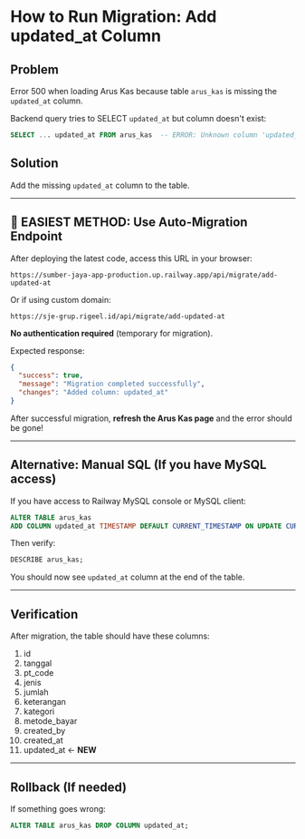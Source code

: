 # How to Run Migration: Add updated_at Column

## Problem
Error 500 when loading Arus Kas because table `arus_kas` is missing the `updated_at` column.

Backend query tries to SELECT `updated_at` but column doesn't exist:
```sql
SELECT ... updated_at FROM arus_kas  -- ERROR: Unknown column 'updated_at'
```

## Solution
Add the missing `updated_at` column to the table.

---

## 🚀 EASIEST METHOD: Use Auto-Migration Endpoint

After deploying the latest code, access this URL in your browser:

```
https://sumber-jaya-app-production.up.railway.app/api/migrate/add-updated-at
```

Or if using custom domain:
```
https://sje-grup.rigeel.id/api/migrate/add-updated-at
```

**No authentication required** (temporary for migration).

Expected response:
```json
{
  "success": true,
  "message": "Migration completed successfully",
  "changes": "Added column: updated_at"
}
```

After successful migration, **refresh the Arus Kas page** and the error should be gone!

---

## Alternative: Manual SQL (If you have MySQL access)

If you have access to Railway MySQL console or MySQL client:

```sql
ALTER TABLE arus_kas
ADD COLUMN updated_at TIMESTAMP DEFAULT CURRENT_TIMESTAMP ON UPDATE CURRENT_TIMESTAMP;
```

Then verify:
```sql
DESCRIBE arus_kas;
```

You should now see `updated_at` column at the end of the table.

---

## Verification

After migration, the table should have these columns:
1. id
2. tanggal
3. pt_code
4. jenis
5. jumlah
6. keterangan
7. kategori
8. metode_bayar
9. created_by
10. created_at
11. updated_at ← **NEW**

---

## Rollback (If needed)

If something goes wrong:
```sql
ALTER TABLE arus_kas DROP COLUMN updated_at;
```
